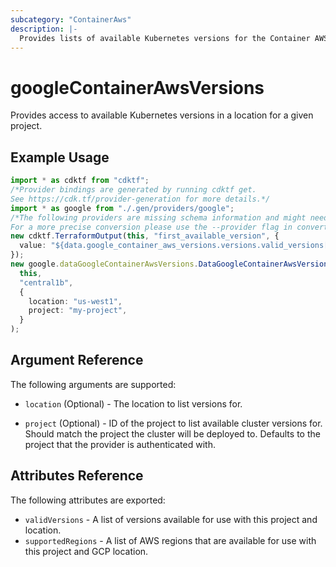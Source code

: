 ```yaml
---
subcategory: "ContainerAws"
description: |-
  Provides lists of available Kubernetes versions for the Container AWS resources.
---
```


# googleContainerAwsVersions

Provides access to available Kubernetes versions in a location for a given project.

## Example Usage

```typescript
import * as cdktf from "cdktf";
/*Provider bindings are generated by running cdktf get.
See https://cdk.tf/provider-generation for more details.*/
import * as google from "./.gen/providers/google";
/*The following providers are missing schema information and might need manual adjustments to synthesize correctly: google.
For a more precise conversion please use the --provider flag in convert.*/
new cdktf.TerraformOutput(this, "first_available_version", {
  value: "${data.google_container_aws_versions.versions.valid_versions[0]}",
});
new google.dataGoogleContainerAwsVersions.DataGoogleContainerAwsVersions(
  this,
  "central1b",
  {
    location: "us-west1",
    project: "my-project",
  }
);

```

## Argument Reference

The following arguments are supported:

*   `location` (Optional) - The location to list versions for.

*   `project` (Optional) - ID of the project to list available cluster versions for. Should match the project the cluster will be deployed to.
    Defaults to the project that the provider is authenticated with.

## Attributes Reference

The following attributes are exported:

* `validVersions` - A list of versions available for use with this project and location.
* `supportedRegions` - A list of AWS regions that are available for use with this project and GCP location.

